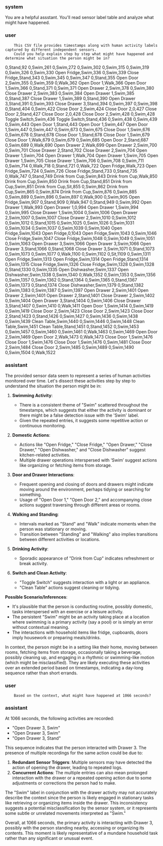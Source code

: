 ### system
You are a helpful assstant. You'll read sensor label table and analyze what might have happened.
### user

        This CSV file provides timestamps along with human activity labels captured by different independent sensors.
        Could you help explain step by step what might have happened and determine what situation the person might be in?
    
0,Stand,92
0,Swim,261
0,Swim,272
0,Swim,302
0,Swim,315
0,Swim,319
0,Swim,326
0,Swim,330
Open Fridge,Swim,336
0,Swim,339
Close Fridge,Stand,343
0,Swim,345
0,Swim,347
0,Stand,355
Open Door 2,Swim,355
0,Swim,359
0,Walk,362
Open Door 1,Walk,366
Open Door 1,Swim,366
0,Stand,371
0,Swim,371
Open Drawer 2,Swim,378
0,Swim,380
Close Drawer 2,Swim,383
0,Swim,384
Open Drawer 1,Swim,385
0,Stand,387
Close Drawer 1,Swim,389
0,Stand,390
Open Drawer 3,Stand,391
0,Swim,393
Close Drawer 3,Stand,394
0,Swim,397
0,Swim,398
0,Stand,404
0,Swim,422
Close Door 2,Swim,424
Close Door 2,0,427
Close Door 2,Stand,427
Close Door 2,0,428
Close Door 2,Swim,428
0,Swim,428
Toggle Switch,Swim,436
Toggle Switch,Stand,436
0,Swim,438
0,Swim,439
0,Swim,443
Open Door 1,Stand,443
Open Door 1,Swim,447
Open Door 1,Swim,447
0,Swim,447
0,Swim,673
0,Swim,675
Close Door 1,Swim,676
0,Swim,678
0,Stand,678
Close Door 1,Stand,678
Close Door 1,Swim,679
Close Door 1,Walk,679
0,Swim,679
0,Swim,685
Open Door 2,Stand,687
0,Swim,689
0,Walk,690
Open Drawer 2,Walk,699
Open Drawer 2,Swim,700
0,Swim,701
Close Drawer 2,Stand,702
Close Drawer 2,Swim,704
Open Drawer 1,Swim,704
Open Drawer 1,Walk,704
Open Drawer 1,Swim,705
Open Drawer 1,Swim,705
Close Drawer 1,Swim,706
0,Swim,708
0,Swim,711
0,Swim,714
0,Walk,718
0,Stand,721
0,Walk,722
Open Fridge,Walk,723
Open Fridge,Swim,724
0,Swim,726
Close Fridge,Stand,733
0,Stand,735
0,Walk,747
0,Stand,749
Drink from Cup,Swim,843
Drink from Cup,Walk,850
Drink from Cup,Swim,850
Drink from Cup,Stand,851
Drink from Cup,Swim,851
Drink from Cup,Sit,855
0,Swim,862
Drink from Cup,Swim,865
0,Swim,874
Drink from Cup,Swim,876
0,Swim,885
0,Swim,889
0,Swim,896
0,Swim,897
0,Walk,900
0,Swim,905
Open Fridge,Swim,907
0,Stand,909
0,Walk,947
0,Stand,949
0,Swim,992
Open Drawer 1,Walk,993
Open Drawer 1,0,994
Open Drawer 1,Swim,994
0,Swim,995
Close Drawer 1,Swim,1004
0,Swim,1006
Open Drawer 2,Swim,1007
0,Swim,1007
Close Drawer 2,Swim,1010
0,Swim,1012
0,Swim,1012
0,Stand,1015
0,Swim,1025
0,Swim,1026
0,Swim,1031
0,Swim,1034
0,Swim,1037
0,Swim,1039
0,Swim,1040
Open Fridge,Swim,1043
Open Fridge,0,1043
Open Fridge,Swim,1043
0,Swim,1046
Close Fridge,Swim,1047
Close Fridge,Swim,1048
0,Swim,1049
0,Swim,1051
0,Swim,1063
Open Drawer 3,Swim,1066
Open Drawer 3,Swim,1066
Open Drawer 3,Stand,1066
0,Stand,1068
Close Drawer 3,Swim,1071
0,Stand,1073
0,Swim,1073
0,Swim,1077
0,Walk,1100
0,Swim,1102
0,Sit,1109
0,Swim,1311
Open Fridge,Swim,1313
Open Fridge,Swim,1314
Open Fridge,Stand,1314
0,Swim,1315
Close Fridge,Swim,1326
Close Fridge,Swim,1328
0,Swim,1328
0,Stand,1330
0,Swim,1335
Open Dishwasher,Swim,1337
Open Dishwasher,Swim,1338
0,Swim,1340
0,Walk,1352
0,Swim,1353
0,Swim,1356
0,Swim,1357
0,Swim,1362
0,Stand,1364
0,Swim,1365
0,Stand,1367
0,Swim,1373
0,Stand,1374
Close Dishwasher,Swim,1379
0,Stand,1382
0,Swim,1383
0,Swim,1387
0,Swim,1397
Open Drawer 2,Swim,1401
Open Drawer 2,Swim,1401
Open Drawer 2,Stand,1401
Close Drawer 2,Swim,1402
0,Swim,1404
Open Drawer 3,Stand,1404
0,Swim,1406
Close Drawer 3,Stand,1407
0,Swim,1410
0,Walk,1411
Open Door 1,Swim,1414
0,Swim,1419
0,Swim,1419
Close Door 2,Swim,1423
Close Door 2,Swim,1423
Close Door 2,Stand,1423
0,Stand,1426
0,Swim,1427
0,Swim,1436
0,Swim,1438
0,Swim,1439
Clean Table,Swim,1440
0,Swim,1446
0,Swim,1448
Clean Table,Swim,1451
Clean Table,Stand,1451
0,Stand,1452
0,Swim,1453
0,Swim,1457
0,Swim,1460
0,Swim,1461
0,Walk,1463
0,Swim,1469
Open Door 2,Swim,1469
Open Door 2,Walk,1473
0,Walk,1473
Close Door 1,Swim,1476
Close Door 1,Swim,1476
Close Door 1,Swim,1476
0,Swim,1481
Close Door 2,Swim,1484
Close Door 2,Swim,1485
0,Swim,1489
0,Swim,1490
0,Swim,1504
0,Walk,1522

### assistant
The provided sensor data seem to represent a series of human activities monitored over time. Let's dissect these activities step by step to understand the situation the person might be in:

1. **Swimming Activity**: 
    - There is a consistent theme of "Swim" scattered throughout the timestamps, which suggests that either the activity is dominant or there might be a false detection issue with the 'Swim' label.
    - Given the repeated entries, it suggests some repetitive action or continuous monitoring.

2. **Domestic Actions**:
    - Actions like "Open Fridge," "Close Fridge," "Open Drawer," "Close Drawer," "Open Dishwasher," and "Close Dishwasher" suggest kitchen-related activities. 
    - Multiple drawer operations interspersed with ‘Swim’ suggest actions like organizing or fetching items from storage.

3. **Door and Drawer Interactions**:
    - Frequent opening and closing of doors and drawers might indicate moving around the environment, perhaps tidying or searching for something.
    - Usage of "Open Door 1," "Open Door 2," and accompanying close actions suggest traversing through different areas or rooms.

4. **Walking and Standing**:
    - Intervals marked as "Stand" and "Walk" indicate moments when the person was stationary or moving.
    - Transition between "Standing" and "Walking" also implies transitions between different activities or locations.

5. **Drinking Activity**:
    - Sporadic appearance of "Drink from Cup" indicates refreshment or break activity.

6. **Switch and Clean Activity**:
    - "Toggle Switch" suggests interaction with a light or an appliance.
    - "Clean Table" actions suggest cleaning or tidying.

**Possible Scenario/Inferences**:
- It's plausible that the person is conducting routine, possibly domestic, tasks interspersed with an exercise or a leisure activity. 
- The persistent "Swim" might be an activity taking place at a location where swimming is a primary activity (say a pool) or is simply an error without contextual meaning.
- The interactions with household items like fridge, cupboards, doors imply housework or preparing meals/drinks.

In context, the person might be in a setting like their home, moving between rooms, fetching items from storage, occasionally taking a beverage, possibly cleaning up, and engaging in a rhythmic or swimming-like motion (which might be misclassified). They are likely executing these activities over an extended period based on timestamps, indicating a day-long sequence rather than short errands.
### user

        Based on the context, what might have happened at 1066 seconds?
    
### assistant
At 1066 seconds, the following activities are recorded:

- "Open Drawer 3, Swim"
- "Open Drawer 3, Swim"
- "Open Drawer 3, Stand"

This sequence indicates that the person interacted with Drawer 3. The presence of multiple recordings for the same action could be due to:

1. **Redundant Sensor Triggers**: Multiple sensors may have detected the action of opening the drawer, leading to repeated logs.
2. **Concurrent Actions**: The multiple entries can also mean prolonged interaction with the drawer or a repeated opening action due to some adjustments or corrections the person had to make.

The "Swim" label in conjunction with the drawer activity may not accurately describe the context since the person is likely engaged in stationary tasks like retrieving or organizing items inside the drawer. This inconsistency suggests a potential misclassification by the sensor system, or it represents some subtle or unrelated movements interpreted as "Swim."

Overall, at 1066 seconds, the primary activity is interacting with Drawer 3, possibly with the person standing nearby, accessing or organizing its contents. This moment is likely representative of a mundane household task rather than any significant or unusual event.
